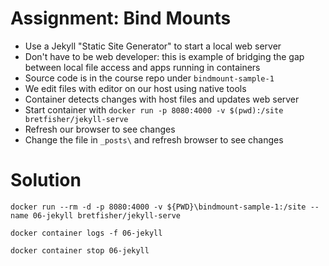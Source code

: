 # Assignment: Bind Mounts

* Use a Jekyll "Static Site Generator" to start a local web server
* Don't have to be web developer: this is example of bridging the gap between local file access and apps running in containers
* Source code is in the course repo under `bindmount-sample-1`
* We edit files with editor on our host using native tools
* Container detects changes with host files and updates web server
* Start container with `docker run -p 8080:4000 -v $(pwd):/site bretfisher/jekyll-serve`
* Refresh our browser to see changes
* Change the file in `_posts\` and refresh browser to see changes

# Solution

```
docker run --rm -d -p 8080:4000 -v ${PWD}\bindmount-sample-1:/site --name 06-jekyll bretfisher/jekyll-serve

docker container logs -f 06-jekyll

docker container stop 06-jekyll
```
